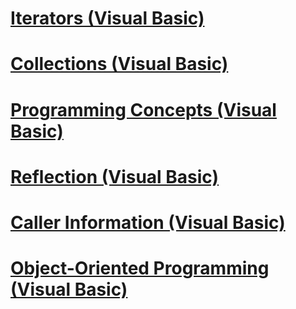 # [Iterators (Visual Basic)](iterators.md)
# [Collections (Visual Basic)](collections.md)
# [Programming Concepts (Visual Basic)](index.md)
# [Reflection (Visual Basic)](reflection.md)
# [Caller Information (Visual Basic)](caller-information.md)
# [Object-Oriented Programming (Visual Basic)](object-oriented-programming.md)
